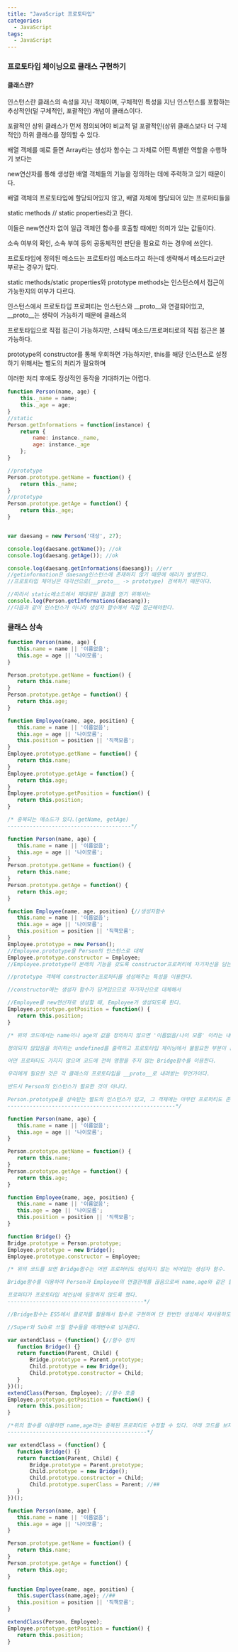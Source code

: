 ```yaml
---
title: "JavaScript 프로토타입"
categories:
  - JavaScript
tags:
  - JavaScript
---
```


### 프로토타입 체이닝으로 클래스 구현하기

#### 클래스란?

인스턴스란 클래스의 속성을 지닌 객체이며, 구체적인 특성을 지닌 인스턴스를 포함하는 추상적인(덜 구체적인, 포괄적인) 개념이 클래스이다.

포괄적인 상위 클래스가 먼저 정의되어야 비교적 덜 포괄적인(상위 클래스보다 더 구체적인) 하위 클래스를 정의할 수 있다.

배열 객체를 예로 들면 Array라는 생성자 함수는 그 자체로 어떤 특별한 역할을 수행하기 보다는 

new연산자를 통해 생성한 배열 객체들의 기능을 정의하는 데에 주력하고 있기 때문이다.

배열 객체의 프로토타입에 할당되어있지 않고, 배열 자체에 할당되어 있는 프로퍼티들을 

static methods // static properties라고 한다.

이들은 new연산자 없이 일급 객체인 함수를 호출할 때에만 의미가 있는 값들이다. 

소속 여부의 확인, 소속 부여 등의 공동체적인 판단을 필요로 하는 경우에 쓰인다.

프로토타입에 정의된 메소드는 프로토타입 메소드라고 하는데 생략해서 메소드라고만 부르는 경우가 많다.

static methods/static properties와 prototype methods는 인스턴스에서 접근이 가능한지의 여부가 다르다. 

인스턴스에서 프로토타입 프로퍼티는 인스턴스와 __proto__와 연결되어있고, __proto__는 생략이 가능하기 때문에 클래스의 

프로토타입으로 직접 접근이 가능하지만, 스태틱 메소드/프로퍼티로의 직접 접근은 불가능하다.

prototype의 constructor를 통해 우회하면 가능하지만, this를 해당 인스턴스로 설정하기 위해서는 별도의 처리가 필요하며

이러한 처리 후에도 정상적인 동작을 기대하기는 어렵다.

```js
function Person(name, age) {
    this._name = name;
    this._age = age;
}
//static
Person.getInformations = function(instance) {
    return {
        name: instance._name,
        age: instance._age
    };
}

//prototype
Person.prototype.getName = function() {
    return this._name;
}
//prototype
Person.prototype.getAge = function() {
    return this._age;
}


var daesang = new Person('대상', 27);

console.log(daesane.getName()); //ok
console.log(daesang.getAge()); //ok

console.log(daesang.getInformations(daesang)); //err
//getinformation은 daesang인스턴스에 존재하지 않기 때문에 에러가 발생한다.
//프로토타입 체이닝은 대각선으로(__proto__ -> prototype) 검색하기 때문이다.

//따라서 static메소드에서 제대로된 결과를 얻기 위해서는
console.log(Person.getInformations(daesang));
//다음과 같이 인스턴스가 아니라 생성자 함수에서 직접 접근해야한다.
```
 
 ### 클래스 상속

 ```js
function Person(name, age) {
    this.name = name || '이름없음';
    this.age = age || '나이모름';
}

Person.prototype.getName = function() {
    return this.name;
}
Person.prototype.getAge = function() {
    return this.age;
}

function Employee(name, age, position) {
    this.name = name || '이름없음';
    this.age = age || '나이모름';
    this.position = position || '직책모름';
}
Employee.prototype.getName = function() {
    return this.name;
}
Employee.prototype.getAge = function() {
    return this.age;
}
Employee.prototype.getPosition = function() {
    return this.position;
}

/* 중복되는 메소드가 있다.(getName, getAge)
---------------------------------------*/

function Person(name, age) {
    this.name = name || '이름없음';
    this.age = age || '나이모름';
}
Person.prototype.getName = function() {
    return this.name;
}
Person.prototype.getAge = function() {
    return this.age;
}

function Employee(name, age, position) {//생성자함수
    this.name = name || '이름없음';
    this.age = age || '나이모름';
    this.position = position || '직책모름';
}
Employee.prototype = new Person();
//Employee.prototype을 Person의 인스턴스로 대체
Employee.prototype.constructor = Employee;
//Employee.prototype이 본래의 기능을 갖도록 constructor프로퍼티에 자기자신을 담는다.

//prototype 객체에 constructor프로퍼티를 생성해주는 특성을 이용한다.

//constructor에는 생성자 함수가 담겨있으므로 자기자신으로 대체해서 

//Employee를 new연산자로 생성할 때, Employee가 생성되도록 한다.
Employee.prototype.getPosition = function() {
    return this.position;
}

/* 위의 코드에서는 name이나 age의 값을 정의하지 않으면 '이름없음/나이 모름' 이라는 내용이 출력된다.

정의되지 않았음을 의미하는 undefined를 출력하고 프로토타입 체이닝에서 불필요한 부분이 등장하지 않게 하기 위해서

어떤 프로퍼티도 가지지 않으며 코드에 전혀 영향을 주지 않는 Bridge함수를 이용한다.

우리에게 필요한 것은 각 클래스의 프로토타입을 __proto__로 내려받는 무언가이다. 

반드시 Person의 인스턴스가 필요한 것이 아니다.

Person.prototype을 상속받는 별도의 인스턴스가 있고, 그 객체에는 아무런 프로퍼티도 존재하지 않으면 우리가 원하는 것을 이뤄낼 수 있다.
-----------------------------------------------------*/

function Person(name, age) {
    this.name = name || '이름없음';
    this.age = age || '나이모름';
}

Person.prototype.getName = function() {
    return this.name;
}
Person.prototype.getAge = function() {
    return this.age;
}

function Employee(name, age, position) {
    this.name = name || '이름없음';
    this.age = age || '나이모름';
    this.position = position || '직책모름';
}

function Bridge() {}
Bridge.prototype = Person.prototype;
Employee.prototype = new Bridge();
Employee.prototype.constructor = Employee;

/* 위의 코드를 보면 Bridge함수는 어떤 프로퍼티도 생성하지 않는 비어있는 생성자 함수. 

Bridge함수를 이용하여 Person과 Employee의 연결관계를 끊음으로써 name,age와 같은 불필요한

프로퍼티가 프로토타입 체인상에 등장하지 않도록 했다.
-------------------------------------------*/

//Bridge함수는 ES5에서 클로저를 활용해서 함수로 구현하여 단 한번만 생성해서 재사용하도록 권장한다.

//Super와 Sub로 쓰일 함수들을 매개변수로 넘겨준다.

var extendClass = (function() {//함수 정의
    function Bridge() {}
    return function(Parent, Child) {
        Bridge.prototype = Parent.prototype;
        Child.prototype = new Bridge();
        Child.prototype.constructor = Child;
    }
})();
extendClass(Person, Employee); //함수 호출
Employee.prototype.getPosition = function() {
    return this.position;
}

/*위의 함수를 이용하면 name,age라는 중복된 프로퍼티도 수정할 수 있다. 아래 코드를 보자.
--------------------------------------------*/

var extendClass = (function() {
    function Bridge() {}
    return function(Parent, Child) {
        Bridge.prototype = Parent.prototype;
        Child.prototype = new Bridge();
        Child.prototype.constructor = Child;
        Child.prototype.superClass = Parent; //##
    }
})();

function Person(name, age) {
    this.name = name || '이름없음';
    this.age = age || '나이모름';
}

Person.prototype.getName = function() {
    return this.name;
}
Person.prototype.getAge = function() {
    return this.age;
}

function Employee(name, age, position) {
    this.superClass(name,age); //##
    this.position = position || '직책모름';
}

extendClass(Person, Employee); 
Employee.prototype.getPosition = function() {
    return this.position;
}
```

